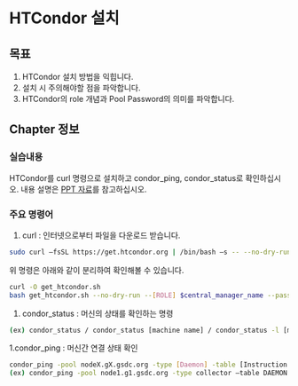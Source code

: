 # HTCondor 설치
## 목표
1. HTCondor 설치 방법을 익힙니다.
1. 설치 시 주의해야할 점을 파악합니다.
1. HTCondor의 role 개념과 Pool Password의 의미를 파악합니다.

## Chapter 정보
### 실습내용 
HTCondor를 curl 명령으로 설치하고 condor_ping, condor_status로 확인하십시오.
내용 설명은 [PPT 자료](https://cernbox.cern.ch/index.php/s/cXLUjWOaN5yKgw1)를 참고하십시오.
### 주요 명령어
1. curl : 인터넷으로부터 파일을 다운로드 받습니다.
```bash
sudo curl –fsSL https://get.htcondor.org | /bin/bash –s -- --no-dry-run --[ROLE] $central_manager_name --password $htcondor_password
```
위 명령은 아래와 같이 분리하여 확인해볼 수 있습니다.
```bash
curl -O get_htcondor.sh
bash get_htcondor.sh --no-dry-run --[ROLE] $central_manager_name --password $htcondor_password
```
1. condor\_status : 머신의 상태를 확인하는 명령
```bash
(ex) condor_status / condor_status [machine name] / condor_status -l [machine name]
```    
1.condor\_ping : 머신간 연결 상태 확인
```bash
condor_ping -pool nodeX.gX.gsdc.org -type [Daemon] -table [Instruction or ALL]
(ex) condor_ping -pool node1.g1.gsdc.org -type collector –table DAEMON
     
```
